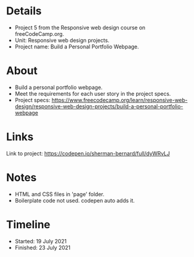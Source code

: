 # Details
- Project 5 from the Responsive web design course on freeCodeCamp.org.
- Unit: Responsive web design projects.
- Project name: Build a Personal Portfolio Webpage.

# About
- Build a personal portfolio webpage.
- Meet the requirements for each user story in the project specs.
- Project specs: https://www.freecodecamp.org/learn/responsive-web-design/responsive-web-design-projects/build-a-personal-portfolio-webpage

# Links
Link to project: https://codepen.io/sherman-bernard/full/dyWRvLJ

# Notes
- HTML and CSS files in 'page' folder.
- Boilerplate code not used. codepen auto adds it.

# Timeline
- Started: 19 July 2021
- Finished: 23 July 2021